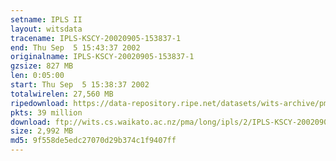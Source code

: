 ```yaml
---
setname: IPLS II
layout: witsdata
tracename: IPLS-KSCY-20020905-153837-1
end: Thu Sep  5 15:43:37 2002
originalname: IPLS-KSCY-20020905-153837-1
gzsize: 827 MB
len: 0:05:00
start: Thu Sep  5 15:38:37 2002
totalwirelen: 27,560 MB
ripedownload: https://data-repository.ripe.net/datasets/wits-archive/pma/long/ipls/2/IPLS-KSCY-20020905-153837-1.gz
pkts: 39 million
download: ftp://wits.cs.waikato.ac.nz/pma/long/ipls/2/IPLS-KSCY-20020905-153837-1.gz
size: 2,992 MB
md5: 9f558de5edc27070d29b374c1f9407ff
---
```

